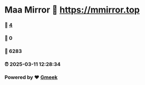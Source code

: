 # Maa Mirror :link: https://mmirror.top 
### :page_facing_up: [4](https://mmirror.top/tag.html) 
### :speech_balloon: 0 
### :hibiscus: 6283 
### :alarm_clock: 2025-03-11 12:28:34 
### Powered by :heart: [Gmeek](https://github.com/Meekdai/Gmeek)
